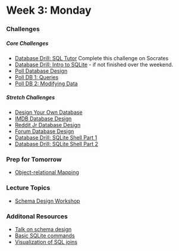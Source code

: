# Week 3:  Monday

### Challenges
##### Core Challenges
- [Database Drill: SQL Tutor](https://socrates.devbootcamp.com/sql_tests)  Complete this challenge on Socrates
- [Database Drill: Intro to SQLite](https://github.com/mantises-2014/database-drill-intro-to-sqlite-challenge) - if not finished over the weekend.
- [Poll Database Design](https://github.com/mantises-2014/poll-database-design-challenge)
- [Poll DB 1: Queries](https://github.com/mantises-2014/poll-db-1-queries-challenge)
- [Poll DB 2: Modifying Data](https://github.com/mantises-2014/poll-db-2-modifying-data-challenge)

##### Stretch Challenges
- [Design Your Own Database](https://github.com/mantises-2014/design-your-own-database-challenge)
- [IMDB Database Design](https://github.com/mantises-2014/imdb-database-design-challenge)
- [Reddit Jr Database Design](https://github.com/mantises-2014/reddit-jr-database-design-challenge)
- [Forum Database Design](https://github.com/mantises-2014/forum-database-design-challenge)
- [Database Drill: SQLite Shell Part 1](https://github.com/mantises-2014/database-drill-sqlite-shell-part-1-challenge)
- [Database Drill: SQLite Shell Part 2](https://github.com/mantises-2014/database-drill-sqlite-shell-part-2-challenge)


### Prep for Tomorrow
- [Object-relational Mapping](../readings/object-relational-mapping/README.md)


### Lecture Topics
- [Schema Design Workshop](../resources/lectures.md#schema-design-workshop)

### Additonal Resources
- [Talk on schema design](http://shereef.wistia.com/medias/fd684c61cb)
- [Basic SQLite commands](http://zetcode.com/db/sqlite/tool/)
- [Visualization of SQL joins](http://www.codinghorror.com/blog/2007/10/a-visual-explanation-of-sql-joins.html)
